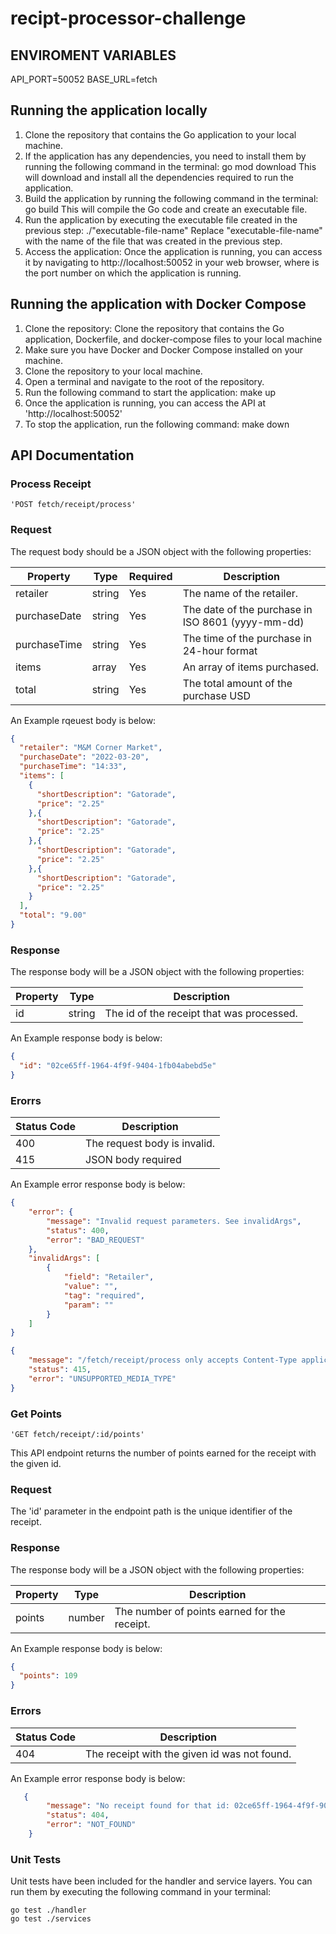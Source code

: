 # recipt-processor-challenge

## ENVIROMENT VARIABLES
API_PORT=50052
BASE_URL=fetch


## Running the application locally
1. Clone the repository that contains the Go application to your local machine.
2. If the application has any dependencies, you need to install them by running the following command in the terminal:
    go mod download
This will download and install all the dependencies required to run the application.
3. Build the application by running the following command in the terminal:
    go build
This will compile the Go code and create an executable file.
4. Run the application by executing the executable file created in the previous step:
  ./"executable-file-name"
Replace "executable-file-name" with the name of the file that was created in the previous step.
5. Access the application: Once the application is running, you can access it by navigating to http://localhost:50052<port> in your web browser, where <port> is the port number on which the application is running.

## Running the application with Docker Compose
1. Clone the repository: Clone the repository that contains the Go application, Dockerfile, and docker-compose files to your local machine 
2. Make sure you have Docker and Docker Compose installed on your machine.
3. Clone the repository to your local machine.
4. Open a terminal and navigate to the root of the repository.
5. Run the following command to start the application:
          make up
6. Once the application is running, you can access the API at 'http://localhost:50052'
7. To stop the application, run the following command:
          make down

## API Documentation

### Process Receipt
    'POST fetch/receipt/process'

### Request
The request body should be a JSON object with the following properties:

| Property | Type | Required | Description |
| -------- | ---- | -------- | ----------- |
| retailer | string | Yes | The name of the retailer. |
| purchaseDate | string | Yes | The date of the purchase in ISO 8601 (yyyy-mm-dd) |
| purchaseTime | string | Yes | The time of the purchase in 24-hour format |
| items | array | Yes | An array of items purchased. |
| total | string | Yes | The total amount of the purchase USD |

An Example rqeuest body is below:
``` json 
{
  "retailer": "M&M Corner Market",
  "purchaseDate": "2022-03-20",
  "purchaseTime": "14:33",
  "items": [
    {
      "shortDescription": "Gatorade",
      "price": "2.25"
    },{
      "shortDescription": "Gatorade",
      "price": "2.25"
    },{
      "shortDescription": "Gatorade",
      "price": "2.25"
    },{
      "shortDescription": "Gatorade",
      "price": "2.25"
    }
  ],
  "total": "9.00"
}
```

### Response
The response body will be a JSON object with the following properties:

| Property | Type | Description |
| -------- | ---- | ----------- |
| id | string | The id of the receipt that was processed. |

An Example response body is below:
``` json 
{
  "id": "02ce65ff-1964-4f9f-9404-1fb04abebd5e"
}
```

### Erorrs 

| Status Code | Description |
| ----------- | ----------- |
| 400 | The request body is invalid. |
| 415 | JSON body required |

An Example error response body is below:
``` json 
{
    "error": {
        "message": "Invalid request parameters. See invalidArgs",
        "status": 400,
        "error": "BAD_REQUEST"
    },
    "invalidArgs": [
        {
            "field": "Retailer",
            "value": "",
            "tag": "required",
            "param": ""
        }
    ]
}
```
``` json 
{
    "message": "/fetch/receipt/process only accepts Content-Type application/json",
    "status": 415,
    "error": "UNSUPPORTED_MEDIA_TYPE"
}
```

### Get Points
    'GET fetch/receipt/:id/points'

This API endpoint returns the number of points earned for the receipt with the given id.

### Request
The 'id' parameter in the endpoint path is the unique identifier of the receipt.

### Response
The response body will be a JSON object with the following properties:

| Property | Type | Description |
| -------- | ---- | ----------- |
| points | number | The number of points earned for the receipt. |

An Example response body is below:
``` json 
{
  "points": 109
}
```

### Errors 

| Status Code | Description |
| ----------- | ----------- |
| 404 | The receipt with the given id was not found. |

An Example error response body is below:
``` json 
   {
        "message": "No receipt found for that id: 02ce65ff-1964-4f9f-904-1fb04abebd5e",
        "status": 404,
        "error": "NOT_FOUND"
    }
```

### Unit Tests
Unit tests have been included for the handler and service layers. You can run them by executing the following command in your terminal:

    go test ./handler
    go test ./services 